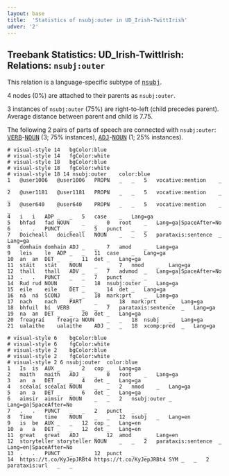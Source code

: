 ```yaml
---
layout: base
title:  'Statistics of nsubj:outer in UD_Irish-TwittIrish'
udver: '2'
---
```


## Treebank Statistics: UD_Irish-TwittIrish: Relations: `nsubj:outer`

This relation is a language-specific subtype of <tt><a href="ga_twittirish-dep-nsubj.html">nsubj</a></tt>.

4 nodes (0%) are attached to their parents as `nsubj:outer`.

3 instances of `nsubj:outer` (75%) are right-to-left (child precedes parent).
Average distance between parent and child is 7.75.

The following 2 pairs of parts of speech are connected with `nsubj:outer`: <tt><a href="ga_twittirish-pos-VERB.html">VERB</a></tt>-<tt><a href="ga_twittirish-pos-NOUN.html">NOUN</a></tt> (3; 75% instances), <tt><a href="ga_twittirish-pos-ADJ.html">ADJ</a></tt>-<tt><a href="ga_twittirish-pos-NOUN.html">NOUN</a></tt> (1; 25% instances).


~~~ conllu
# visual-style 14	bgColor:blue
# visual-style 14	fgColor:white
# visual-style 18	bgColor:blue
# visual-style 18	fgColor:white
# visual-style 18 14 nsubj:outer	color:blue
1	@user1006	@user1006	PROPN	_	_	5	vocative:mention	_	_
2	@user1181	@user1181	PROPN	_	_	5	vocative:mention	_	_
3	@user640	@user640	PROPN	_	_	5	vocative:mention	_	_
4	i	i	ADP	_	_	5	case	_	Lang=ga
5	bhfad	fad	NOUN	_	_	0	root	_	Lang=ga|SpaceAfter=No
6	.	.	PUNCT	_	_	5	punct	_	_
7	Doicheall	doicheall	NOUN	_	_	5	parataxis:sentence	_	Lang=ga
8	domhain	domhain	ADJ	_	_	7	amod	_	Lang=ga
9	leis	le	ADP	_	_	11	case	_	Lang=ga
10	an	an	DET	_	_	11	det	_	Lang=ga
11	stáit	stát	NOUN	_	_	7	nmod	_	Lang=ga
12	thall	thall	ADV	_	_	7	advmod	_	Lang=ga|SpaceAfter=No
13	.	.	PUNCT	_	_	7	punct	_	_
14	Rud	rud	NOUN	_	_	18	nsubj:outer	_	Lang=ga
15	eile	eile	DET	_	_	14	det	_	Lang=ga
16	ná	ná	SCONJ	_	_	18	mark:prt	_	Lang=ga
17	nach	nach	PART	_	_	18	mark:prt	_	Lang=ga
18	bhfuil	bí	VERB	_	_	7	parataxis:sentence	_	Lang=ga
19	na	an	DET	_	_	20	det	_	Lang=ga
20	freagraí	freagra	NOUN	_	_	18	nsubj	_	Lang=ga
21	ualaithe	ualaithe	ADJ	_	_	18	xcomp:pred	_	Lang=ga

~~~


~~~ conllu
# visual-style 6	bgColor:blue
# visual-style 6	fgColor:white
# visual-style 2	bgColor:blue
# visual-style 2	fgColor:white
# visual-style 2 6 nsubj:outer	color:blue
1	Is	is	AUX	_	_	2	cop	_	Lang=ga
2	maith	maith	ADJ	_	_	0	root	_	Lang=ga
3	an	a	DET	_	_	4	det	_	Lang=ga
4	scéalaí	scéalaí	NOUN	_	_	2	nmod	_	Lang=ga
5	an	a	DET	_	_	6	det	_	Lang=ga
6	aimsir	aimsir	NOUN	_	_	2	nsubj:outer	_	Lang=ga|SpaceAfter=No
7	.	.	PUNCT	_	_	2	punct	_	_
8	Time	time	NOUN	_	_	12	nsubj	_	Lang=en
9	is	be	AUX	_	_	12	cop	_	Lang=en
10	a	a	DET	_	_	12	det	_	Lang=en
11	great	great	ADJ	_	_	12	amod	_	Lang=en
12	storyteller	storyteller	NOUN	_	_	2	parataxis:sentence	_	Lang=en|SpaceAfter=No
13	.	.	PUNCT	_	_	12	punct	_	_
14	https://t.co/KyJepJRBt4	https://t.co/KyJepJRBt4	SYM	_	_	2	parataxis:url	_	_

~~~


